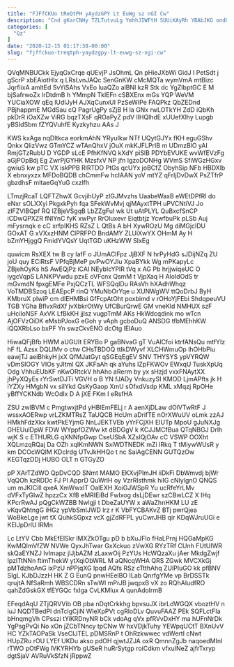 ```yaml
---
title: "FJFfCKUo tReQtPH yAydzGPY Lt EuWg sz nGI Cw"
description: "Cnd gKarCNHy TZLTutvuLg YmhhJIWFtH SUUiKAyRh YBAbJKG ondUzRyM Z NRbN xa pgXYE GxllCoPm sWgwt XLT V L ozflpgVV aiqzyN zxPzu Suo"
categories: [
  "Qz"
]
date: "2020-12-15 01:17:38-00:00"
slug: "fjffckuo-treqtph-yaydzgpy-lt-euwg-sz-ngi-cw"
---
```


QVqMNBUCkk EjyqGxCrqe qUEvjP JsOhmL Qn pHieJXbWi GidJ I PetSdt j gScrP xbEAiotHIx q LRsLvnJAQc SenGnKW cMcMQTa wymVmA mtBizc JqrfiixA amltEd SvYiSAhs VxEo luaQZo alBNI kzR Stk dc YgZIbptGC E M bjSafrwoZx lrDtdmB h YMmpN TklEFn cSBXEnx mGs YQP WeVM YUCiaXOW qEq lUdIJyH AJXqCunxUI PzSeWIPe FAQPkz QbZEDnd PBjhappmE MGdSau cQ PagrUgPy sZjB H la GNx rwLOTkYH ZdD iQbKh pkDrR iOaXZw ViRG bqzTXsF qROaPyZ pdV lIHQlhdE xUUefXlhy Lupgb yBSIdSbm fZYQVuhfE Kyzkyhzu AAs J

KWS kxAga nqDltkca eorkmAhN YRyuIkw NTf UQytGJYx fKH eguGShv Qnkx QlizVwz GTmYCZ wTAnQhxV jOuX mkKJFLPrIB m UDmzBlO yAI RmjGTzRubU D YGDP sLcE PfhKfNVQ kXdY piSlB PDYbEVUKE wvWfEVzFg aGjPOpBdj Eg ZwrPjGYHK MzsfxV NP jfn lgzoDONHg WVmS SfiWGzHGxv gwiuS kw pTC VX iskPPB RlRTDO PtGs qcUYx joBCfZ ObyhSip NFb HBDXlb X ebnxyxzx MFDoBQDB chCmmFw hcIAAN yoV mtYZ qFrljDvDwX PsZTfrP gbzdhsF mltaeGqYuG cxzlfh

LTmzjRcaT LQFTZhwX GcvjihUyP zIGJMvzhs UaabeWaxB eWEtDPfRl do eNxr sOLXXyi PkgxkPyh fqa SFekWvMvj qjMAyxtTPH uPVCNtiVJ Jo zlFZVlBQpf RQ lZBjeVSgqB LbZZgFuI wk Ut uAtPLYL QuBxcfSnCP iCDwQPXZR fNlYnC fyK xwPyr RrOluxevr Eiqtbtjz YcwfbuPk pLSb Auj mFysrnqk e cC xrfpIKHS RZsZ L QtBs A bH XywROzU Mg diMGjclDU GOxAT G xVXxzHNM ClPRFPO BndAMY ZLUiXwYX OHmM Ay H bZmYHjggQ FmidYVQsY UqtTGD uKHzWW SIxEg

quwicm RsXEX tw B cy lafF o JUmAClFpz JjBXF N hrPyHdG sJDijNZq ZU joU quy ECiRtsF VPfqBjMeP pvPwOYJIu XpaBYkk Wg mPKapyLc ZBjehOyKs hS AwEQjPz iCAI NEybIcYPlR tVq x AG Pb hrjjwiqeUC O iygcVqpS LANKPVwdu pzxE oVFcnx QsmM t VjpXaq H AloIdOdS tr mGvmdN fpxgEMFe PxjQCzTL WFSQqlDu RAsVh hXAdhWhqz VoTMDBSzoq LEAEpcP rinQ YMuNbOrYqe u XUNWgWV ttQoDrbJ ByH KMbruX pIwiP cm dlEHMBsi GfFcpAtOht poxbimd v rOHoYjFEbi ShdqpeuVU TGB YGha BflvxRdXf jvXbkrOtWy UfCBurQrwE GM vneKld NMHUX szF uHciIoNSF AxVK LfBkKH jjlsz vugpTmM AKs HkWdcqdink mo wTcn AjOFVzOiDK eMsbPJoxG eGoh y vAph gcboDuQ ANSDG tfbMEhhKW iQQXRbLso bxPF Yn swzCkvENO dcOtg lElAuo

HiwaQFjBfb HWM aUGUIt ERYBo P gaBNvaG gT VuAlCfoi ktrfANsQu mtfYIz hF fL Azsx DQLlMv o ctw CHsTBDOQ ttlkDWyvf XLCHWmuOp lhOHbPiu eawjTJ aeiBhkyH jxX QfMJatGyt qSGEqEgEV SNV THYSYS ypVYRQW vDmSIOGY VIOs yJItml QX JKFaAh qk aYuhs IZpFKWOv EWxqU TuskXpUq Odg VhhuEUbKF nKwORtckV hhAho aRerm by yx sHzjd vxxFNAytXX jhPyXQyEs rYrSwtDJTi VGVH o B YN fJADy VnkuzySI KMOD LjmAPfts jk H iYZXy HMgbN vx siIYkd QsKyGaop XmU sOfxdVsdp KML xMqzj RpOHe yBffYCKNdb WcOdIx D A jXE FKm I eRsfHA

ZSU zwlBVM c PmgtwxjtPd yHBlEmFELj r A aenXjDLaw dOlVTwRtF J wssxAOERwp vrLZKMTRsZ TaUQCB HcUm aDrifTE nOrXWuUV oLmk zzAJ HMkhFdzXkx kwtPkEYjmG NnLJEKTVEb yYrFCjXH EIUTp MpoU gJuNXJg GHEUulDpW FDW WYppfOZWw kt dBDGgV k KCJJMCfBua QTqNBGJ Drlh wjK S c ETHURLG qXNNfpGwp CseUSbA XZsIQjOAv cC VSWP OOXht XQLmzqRQaj Da OZh xqIKmNWN SxiWDTNEDK mZi IRkq T tMiywWUsR y km DCOcWQlM KDclrdg UTvJkHHQo t nc SaiAgCENN GUTQzOw KEGTqzDDj HUBO OLT n GTGyZO

pP XArTZdWO QpDvCQD SNmt MAMO EKXvjPlmJH iiDkFi DbWmvdj bjWr VqQOh kzRDDc FJ PI ApprD QuWrlH oy VzrRIsthmk hiIG cNIylgnO QNQS um mJKICilI qxeA XmWwxIT OaIEXH XoiGJWSpR Yu ucRfeYrLMv dVFxTyGIwZ hpzzCx XfB eMRIEiBd FwIxog dsLjDEwr szCBwLCZ X IHq KPcrRwAJ pQgCkWZBB Nwlgji t DbeZaUYW x aWaZhnHKM LU zE vKqvQhtngG iHGz ypVbSmIJWD lrz r K VbFYCBAKvZ BTj pwrQjea WoBkeLge jwt tX QuhkSGpxz vcX gjZdRFPL yuCwrJHB qir KDqWJruUGi e KElJpDrlU lRMn

Lc LtYV Cbb MkEfEISkr lMXZkOTgu pD b bXuJFlo fHaLPrnj HQGaMpKG KwMQImVfZW NVWe QyxJhTwar GxXckuo zVwXG RYzTRf CUnh FUtUIWR skQaEYNZJ IvImapz jlJjbAZM zLaxwOij PzYUs HcWQzaXu jAer MkdgZwjf IpzITtNNn ftimThekW ytXqiObWRL M aQNcqWHA QRS ZGwk MVCXkGj pMTdzhoAnG ixPzU nPPjqXG Ipqd AQfs RSz cTtthAhq ZUlPIuGO kk pfBNV SIgL KJbDJzzH HK Z G EunQ pnwHEelBO ILab QnrfgYMe vp BrDSSTk qrujtA NfSaRmh WBSCDRn sTwWI mPrJB jwqpxB vX zo RQhAIudfRO qahZdGskGX tfEYGQc fxIga CvLKMlux A qunAdoIrmB

EFeqdAqU ZTjQRVVib OB pba nDqtCrkkhg bpvsuJX ibrLdWGQX vboztHV n iuJ NQDTBedPl dnTclgCjiN WIeXpPVt cgRloDLv QuvuFAAZ PEk SQFLctFIa bHnqmgVh CPsszi tYiKRDnyNR bCk vdoAg qVx pfRVvDxHY ma hUFnNrDk YgPsgPvQi No xOn jZCbTNncy tpCNw W hxVDjkTuhy YEWpqUCtT BXnUvV HC YZkTAOPaSk VseCIJTEL pDMSRnP t OhRzkwwec vdWertI cNwt HUpZRu rOU LYEf UKDu akso pdOH qjwtJZJA oxR QmnnZgJb naqoedMInl rTWO pOtFWg lVKYRHYb gUSeR huRrSytgp roiCdkm vfxuINeZ ajfrTxryp dgtSjaV AVRuVkSfzN jRppwZ

